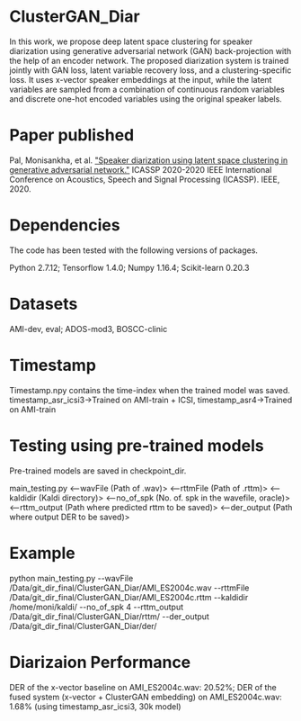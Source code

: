 # ClusterGAN_Diar
In this work, we propose deep latent space clustering for speaker diarization using generative adversarial network (GAN) back-projection with the help of an encoder network. The proposed diarization system is trained jointly with GAN loss, latent variable recovery loss, and a clustering-specific loss. It uses x-vector speaker embeddings at the input, while the latent variables are sampled from a combination of continuous random variables and discrete one-hot encoded variables using the original speaker labels. 

# Paper published
Pal, Monisankha, et al. ["Speaker diarization using latent space clustering in generative adversarial network."](https://ieeexplore.ieee.org/stamp/stamp.jsp?tp=&arnumber=9053952) ICASSP 2020-2020 IEEE International Conference on Acoustics, Speech and Signal Processing (ICASSP). IEEE, 2020.

# Dependencies
The code has been tested with the following versions of packages.

Python 2.7.12; Tensorflow 1.4.0; Numpy 1.16.4; Scikit-learn 0.20.3

# Datasets
AMI-dev, eval; ADOS-mod3, BOSCC-clinic

# Timestamp
Timestamp.npy contains the time-index when the trained model was saved.
timestamp_asr_icsi3->Trained on AMI-train + ICSI, timestamp_asr4->Trained on AMI-train

# Testing using pre-trained models
Pre-trained models are saved in checkpoint_dir.

main_testing.py  <--wavFile (Path of .wav)>  <--rttmFile (Path of .rttm)>  <--kaldidir (Kaldi directory)>  <--no_of_spk (No. of. spk in the wavefile, oracle)>  <--rttm_output (Path where predicted rttm to be saved)>  <--der_output (Path where output DER to be saved)>

# Example
python main_testing.py --wavFile /Data/git_dir_final/ClusterGAN_Diar/AMI_ES2004c.wav --rttmFile /Data/git_dir_final/ClusterGAN_Diar/AMI_ES2004c.rttm --kaldidir /home/moni/kaldi/ --no_of_spk 4 --rttm_output /Data/git_dir_final/ClusterGAN_Diar/rttm/ --der_output /Data/git_dir_final/ClusterGAN_Diar/der/

# Diarizaion Performance
DER of the x-vector baseline on AMI_ES2004c.wav: 20.52%; 
DER of the fused system (x-vector + ClusterGAN embedding) on AMI_ES2004c.wav: 1.68% (using timestamp_asr_icsi3, 30k model)

